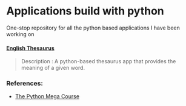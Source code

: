 # Applications build with python

One-stop repository for all the python based applications I have been working on

#### [English Thesaurus](https://github.com/Subathra19/py_theasurus)
> Description : A python-based thesaurus app that provides the meaning of a given word. 


### References:
* [The Python Mega Course](https://www.udemy.com/course/the-python-mega-course)
